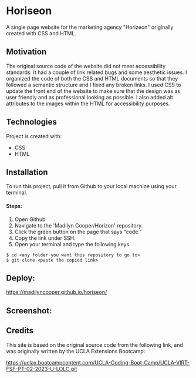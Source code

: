 # Horiseon

A single page website for the marketing agency "Horizeon" originally created with CSS and HTML. 

## Motivation

The original source code of the website did not meet accessibility standards. It had a couple of link related bugs and some aesthetic issues. I organized the code of both the CSS and HTML documents so that they followed a semantic structure and I fixed any broken links. I used CSS to update the front end of the website to make sure that the design was as user friendly and as professional looking as possible. I also added alt attributes to the images within the HTML for accessibility purposes. 

## Technologies

Project is created with:
* CSS
* HTML

## Installation

To run this project, pull it from Github to your local machine using your terminal.

#### Steps: 

1. Open Github
2. Navigate to the 'Madilyn Cooper/Horizon' repository. 
3. Click the green button on the page that says "code."
4. Copy the link under SSH. 
5. Open your terminal and type the following keys.

```
$ cd <any folder you want this repository to go to>
$ git clone <paste the copied link>
```
## Deploy:

 https://madilyncooper.github.io/horiseon/

 ## Screenshot:



## Credits

This site is based on the original source code from the following link, and was originally written by the UCLA Extensions Bootcamp: 

https://uclax.bootcampcontent.com/UCLA-Coding-Boot-Camp/UCLA-VIRT-FSF-PT-02-2023-U-LOLC.git


